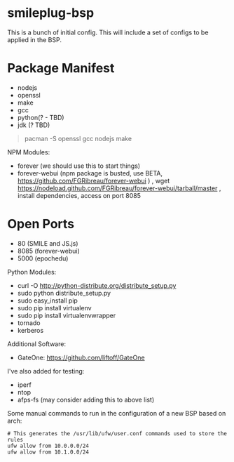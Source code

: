 smileplug-bsp
=============

This is a bunch of initial config.  This will include a set of configs to be applied in the BSP.

Package Manifest
================
* nodejs
* openssl
* make
* gcc
* python(? - TBD)
* jdk (? TBD)

> pacman -S openssl gcc nodejs make

NPM Modules:
* forever (we should use this to start things)
* forever-webui (npm package is busted, use BETA, https://github.com/FGRibreau/forever-webui ) , wget https://nodeload.github.com/FGRibreau/forever-webui/tarball/master , install dependencies, access on port 8085

Open Ports
==========
* 80 (SMILE and JS.js)
* 8085 (forever-webui)
* 5000 (epochedu) 

Python Modules:
* curl -O http://python-distribute.org/distribute_setup.py
* sudo python distribute_setup.py
* sudo easy_install pip
* sudo pip install virtualenv
* sudo pip install virtualenvwrapper
* tornado
* kerberos

Additional Software:
* GateOne: https://github.com/liftoff/GateOne

I've also added for testing:

* iperf
* ntop
* afps-fs (may consider adding this to above list)

Some manual commands to run in the configuration of a new BSP based on arch:

    # This generates the /usr/lib/ufw/user.conf commands used to store the rules
    ufw allow from 10.0.0.0/24
    ufw allow from 10.1.0.0/24
